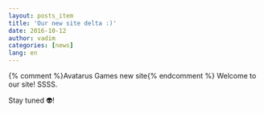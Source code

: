 ```yaml
---
layout: posts_item
title: 'Our new site delta :)'
date: 2016-10-12
author: vadim
categories: [news]
lang: en
---
```


{% comment %}Avatarus Games new site{% endcomment %}
Welcome to our site! SSSS.

Stay tuned :alien:!
